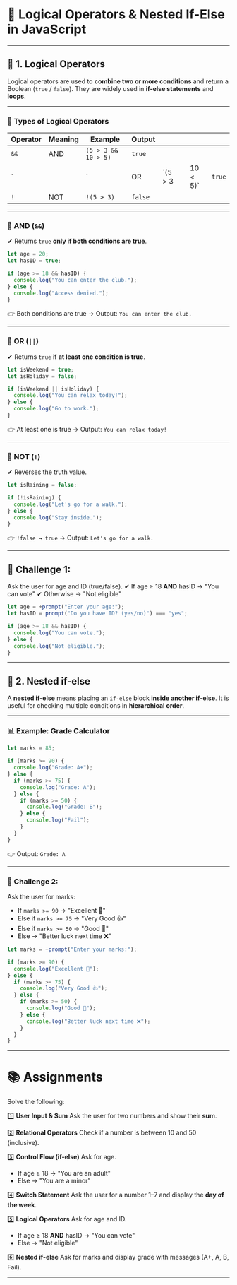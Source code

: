 # 🧠 Logical Operators & Nested If-Else in JavaScript

---

## 📌 1. Logical Operators

Logical operators are used to **combine two or more conditions** and return a Boolean (`true` / `false`).
They are widely used in **if-else statements** and **loops**.

---

### 🔑 Types of Logical Operators

| Operator | Meaning | Example             | Output  |          |   |           |        |
| -------- | ------- | ------------------- | ------- | -------- | - | --------- | ------ |
| `&&`     | AND     | `(5 > 3 && 10 > 5)` | `true`  |          |   |           |        |
| \`       |         | \`                  | OR      | \`(5 > 3 |   | 10 < 5)\` | `true` |
| `!`      | NOT     | `!(5 > 3)`          | `false` |          |   |           |        |

---

### 🔹 AND (`&&`)

✔ Returns `true` **only if both conditions are true**.

```js
let age = 20;
let hasID = true;

if (age >= 18 && hasID) {
  console.log("You can enter the club.");
} else {
  console.log("Access denied.");
}
```

👉 Both conditions are true → Output: `You can enter the club.`

---

### 🔹 OR (`||`)

✔ Returns `true` if **at least one condition is true**.

```js
let isWeekend = true;
let isHoliday = false;

if (isWeekend || isHoliday) {
  console.log("You can relax today!");
} else {
  console.log("Go to work.");
}
```

👉 At least one is true → Output: `You can relax today!`

---

### 🔹 NOT (`!`)

✔ Reverses the truth value.

```js
let isRaining = false;

if (!isRaining) {
  console.log("Let's go for a walk.");
} else {
  console.log("Stay inside.");
}
```

👉 `!false → true` → Output: `Let's go for a walk.`

---

## 🎯 Challenge 1:

Ask the user for age and ID (true/false).
✔ If age ≥ 18 **AND** hasID → "You can vote"
✔ Otherwise → "Not eligible"

```js
let age = +prompt("Enter your age:");
let hasID = prompt("Do you have ID? (yes/no)") === "yes";

if (age >= 18 && hasID) {
  console.log("You can vote.");
} else {
  console.log("Not eligible.");
}
```

---

## 📌 2. Nested if-else

A **nested if-else** means placing an `if-else` block **inside another if-else**.
It is useful for checking multiple conditions in **hierarchical order**.

---

### 📊 Example: Grade Calculator

```js
let marks = 85;

if (marks >= 90) {
  console.log("Grade: A+");
} else {
  if (marks >= 75) {
    console.log("Grade: A");
  } else {
    if (marks >= 50) {
      console.log("Grade: B");
    } else {
      console.log("Fail");
    }
  }
}
```

👉 Output: `Grade: A`

---

### 🎯 Challenge 2:

Ask the user for marks:

* If `marks >= 90` → "Excellent 🎉"
* Else if `marks >= 75` → "Very Good 👍"
* Else if `marks >= 50` → "Good 🙂"
* Else → "Better luck next time ❌"

```js
let marks = +prompt("Enter your marks:");

if (marks >= 90) {
  console.log("Excellent 🎉");
} else {
  if (marks >= 75) {
    console.log("Very Good 👍");
  } else {
    if (marks >= 50) {
      console.log("Good 🙂");
    } else {
      console.log("Better luck next time ❌");
    }
  }
}
```

---

# 📚 Assignments

Solve the following:

1️⃣ **User Input & Sum**
Ask the user for two numbers and show their **sum**.

2️⃣ **Relational Operators**
Check if a number is between 10 and 50 (inclusive).

3️⃣ **Control Flow (if-else)**
Ask for age.

* If age ≥ 18 → "You are an adult"
* Else → "You are a minor"

4️⃣ **Switch Statement**
Ask the user for a number 1–7 and display the **day of the week**.

5️⃣ **Logical Operators**
Ask for age and ID.

* If age ≥ 18 **AND** hasID → "You can vote"
* Else → "Not eligible"

6️⃣ **Nested if-else**
Ask for marks and display grade with messages (A+, A, B, Fail).

---